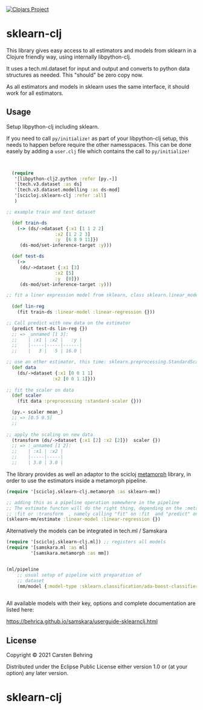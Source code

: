 [![Clojars Project](https://img.shields.io/clojars/v/scicloj/sklearn-clj.svg)](https://clojars.org/scicloj/sklearn-clj)

# sklearn-clj

This library gives easy access to all estimators and models from sklearn in a Clojure friendly way,
using internally libpython-clj.


It uses a tech.ml.dataset for input and output and converts to python data structures as needed.
This "should" be zero copy now.

As all estimators and models in sklearn uses the same interface,  it should work for all estimators.


## Usage

Setup libpython-clj including sklearn.

If you need to call `py/initialize!` as part of your libpython-clj setup, this needs to happen before require
the other namesspaces. This can be done easely by adding a `user.clj` file which contains the call to `py/initialize!`  

```clojure

 
  (require
   '[libpython-clj2.python :refer [py.-]]
   '[tech.v3.dataset :as ds]
   '[tech.v3.dataset.modelling :as ds-mod]
   '[scicloj.sklearn-clj :refer :all]
   )

;; example train and test dataset 

  (def train-ds
    (-> (ds/->dataset {:x1 [1 1 2 2]
                  :x2 [1 2 2 3]
                  :y  [6 8 9 11]})
     (ds-mod/set-inference-target :y)))

  (def test-ds
    (->
     (ds/->dataset {:x1 [3]
                  :x2 [5]
                  :y  [0]})
     (ds-mod/set-inference-target :y)))

;; fit a liner expression model from sklearn, class sklearn.linear_model.LinearRegression
 
  (def lin-reg
    (fit train-ds :linear-model :linear-regression {}))

;; Call predict with new data on the estimator
  (predict test-ds lin-reg {})
  ;; => _unnamed [1 3]:
  ;;    | :x1 | :x2 |   :y |
  ;;    |-----|-----|------|
  ;;    |   3 |   5 | 16.0 |

;; use an other estimator, this time: sklearn.preprocessing.StandardScaler
  (def data
    (ds/->dataset {:x1 [0 0 1 1]
                 :x2 [0 0 1 1]}))
                 
;; fit the scaler on data                 
  (def scaler
    (fit data :preprocessing :standard-scaler {}))

  (py.- scaler mean_)
  ;; => [0.5 0.5]
  ;;
  
;; apply the scaling on new data  
  (transform (ds/->dataset {:x1 [2] :x2 [2]})  scaler {})
  ;; => :_unnamed [1 2]:
  ;;    | :x1 | :x2 |
  ;;    |-----|-----|
  ;;    | 3.0 | 3.0 |

```

The library provides as well an adaptor to the scicloj [metamorph](https://github.com/scicloj/metamorph)  library, in order to use the estimators inside a metamorph pipeline.


```clojure
(require '[scicloj.sklearn-clj.metamorph :as sklearn-mm])

;; adding this as a pipeline operation somewhere in the pipeline
;; The estimate functon will do the right thing, depending on the :metamorph/mode   key being
;; :fit or :transform  , namely calling "fit" on :fit  and "predict" on :transform
(sklearn-mm/estimate :linear-model :linear-regression {})
```


Alternatively the models can be integrated in tech.ml / Samskara

``` clojure
(require '[scicloj.sklearn-clj.ml]) ;; registers all models
(require '[samskara.ml :as ml]
         '[samskara.metamorph :as mm])


(ml/pipeline
    ;; usual setup of pipeline with preparation of
    ;; dataset
    (mm/model {:model-type :sklearn.classification/ada-boost-classifier})
         
```

All available models with their key, options and complete documentation are listed here:

https://behrica.github.io/samskara/userguide-sklearnclj.html

## License

Copyright © 2021 Carsten Behring

Distributed under the Eclipse Public License either version 1.0 or (at
your option) any later version.
# sklearn-clj
